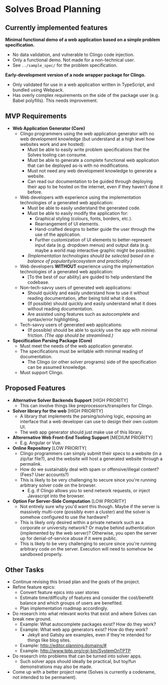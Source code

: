 # Solves Broad Planning

## Currently implemented features

**Minimal functional demo of a web application based on a simple problem specification.**
- No data validation, and vulnerable to Clingo code injection.
- Only a functional demo. Not made for a non-technical user.
- See `../sample_spec/` for the problem specification.

**Early-development version of a node wrapper package for Clingo.**
- Only validated for use in a web application written in TypeScript, and bundled using Webpack.
- Has overly complex requirements on the side of the package user (e.g. Babel polyfills). This needs improvement.

## MVP Requirements

- **Web Application Generator (Core)**
    - Clingo programmers using the web application generator with no web development knowledge (but understand at a high level how websites work and are hosted):
        - Must be able to easily write problem specifications that the Solves tooling can consume.
        - Must be able to generate a complete functional web application that can be deployed as-is with no modifications.
        - Must not need any web development knowledge to generate a website.
        - Can read our documentation to be guided through deploying their app to be hosted on the internet, even if they haven't done it before.
    - Web developers with experience using the implementation technologies of a generated web application:
        - Must be able to easily understand the generated code.
        - Must be able to easily modify the application for:
            - Graphical styling (colours, fonts, borders, etc.).
            - Rearrangement of UI elements.
            - Hand-crafted designs to better guide the user through the use of the application.
            - Further customization of UI elements to better-represent input data (e.g. dropdown menus) and output data (e.g. maybe a world map interactive graphic might be possible).
        - *(Implementation technologies should be selected based on a balance of popularity/ecosystem and practicality.)*
    - Web developers __WITHOUT__ experience using the implementation technologies of a generated web application:
        - [To the best of our ability] are guided to help understand the codebase.
    - Non-tech-savvy users of generated web applications:
        - Should quickly and easily understand how to use it without reading documentation, after being told what it does.
        - (If possible) should quickly and easily understand what it does without reading documentation.
        - Are assisted using features such as autocomplete and syntax/error highlighting.
    - Tech-savvy users of generated web applications:
        - (If possible) should be able to quickly use the app with minimal friction. *(The app should be streamlined.)*
- **Specification Parsing Package (Core)**
    - Must meet the needs of the web application generator.
    - The specifications must be writable with minimal reading of documentation.
        - The Clingo (or other solver programs) side of the specification can be assumed knowledge.
    - Must support Clingo.

## Proposed Features

- **Alternative Solver Backends Support** [HIGH PRIORITY]
    - This can involve things like preprocessors/transpilers for Clingo.
- **Solver library for the web** [HIGH PRIORITY]
    - A library that implements the parsing/solving logic, exposing an interface that a web developer can use to design their own custom UI.
    - The web app generator should just make use of this library.
- **Alterernative Web Front-End Tooling Support** [MEDIUM PRIORITY]
    - E.g. Angular or Vue.
- **Online Repository** [LOW PRIORITY]
    - Clingo programmers can simply submit their specs to a website (in a zip/tar file?), and the website will host a generated website through a permalink.
    - How do we sustainably deal with spam or offensive/illegal content? (Fees? User accounts?)
    - This is likely to be very challenging to secure since you're running arbitrary solver code on the browser.
        - E.g. if Clingo allows you to send network requests, or inject Javascript into the browser.
- **Option For Server-Side Computation** [LOW PRIORITY]
    - Not entirely sure why you'd want this though. Maybe if the server is massively multi-core (possibly even a cluster) and the solver is somehow configured to use the hardware?
    - This is likely only desired within a private network such as a corporate or university network? Or maybe behind authentication (implemented by the web server)? Otherwise, you open the server up for denial-of-service abuse if it were public.
    - This is likely to be very challenging to secure since you're running arbitrary code on the server. Execution will need to somehow be sandboxed properly.

## Other Tasks

- Continue revising this broad plan and the goals of the project.
- Refine feature epics:
    - Convert feature epics into user stories
    - Estimate time/difficulty of features and consider the cost/benefit balance and which groups of users are benefited.
    - Plan implementation roadmap accordingly.
- Do research into what relevant works that exist and where Solves can break new ground.
    - Example: What autocomplete packages exist? How do they work?
    - Example: What web app generators exist? How do they work?
        - Jekyll and Gatsby are examples, even if they're intended for things like blog sites.
    - Example: <http://editor.planning.domains/#>
    - Example: <http://www.tptp.org/cgi-bin/SystemOnTPTP>
- Do research into problems that can be turned into solver apps.
    - Such solver apps should ideally be practical, but toy/fun demonstrations may also be made.
- Come up with a better project name (Solves is currently a codename, not intended to be permanent).

